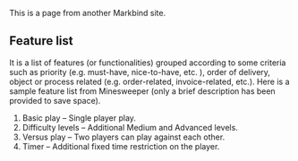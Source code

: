 This is a page from another Markbind site.

## Feature list
It is a list of features (or functionalities) grouped according to some criteria such as priority 
(e.g. must-have, nice-to-have, etc. ), order of delivery, object or process related 
(e.g. order-related, invoice-related, etc.). 
Here is a sample feature list from Minesweeper (only a brief description has been provided to save space). 

1. Basic play – Single player play. 
2. Difficulty levels – Additional Medium and Advanced levels.
3. Versus play – Two players can play against each other.
4. Timer – Additional fixed time restriction on the player. 
